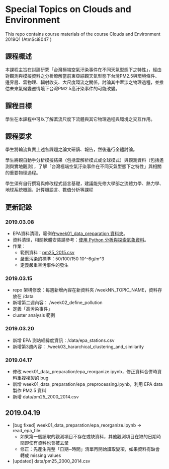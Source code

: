 # Special Topics on Clouds and Environment

This repo contains course materials of the course Clouds and Environment 2019Q1 (AtmSci8047 )

## 課程概述
本課程主旨在討論研究「台灣極端空氣汙染事件在不同天氣型態下之特性」，經由對觀測與模擬資料之分析瞭解當前東亞綜觀天氣型態下台灣PM2.5與環境條件、邊界層、雲物理、輻射收支、大尺度環流之關係，討論其中牽涉之物理過程，並推估未來氣候變遷情境下台灣PM2.5高汙染事件的可能改變。 

## 課程目標
學生在本課程中可以了解紊流尺度下流體與其它物理過程與環境之交互作用。 

## 課程要求
學生將輪流負責上述各課題之論文研讀、報告，然後進行全體討論。 

學生將親自動手分析模擬結果（包括雲解析模式或全球模式）與觀測資料（包括遙測與實地觀測），了解「台灣極端空氣汙染事件在不同天氣型態下之特性」與相關的重要物理過程。 

學生須有自行撰寫與修改程式語言基礎，建議能先修大學部之流體力學、熱力學、地球系統概論、計算機語言、數值分析等課程 

## 更新記錄
### 2019.03.08 
- EPA資料清理，範例在[week01_data_preparation 資料夾](https://github.com/tingsyo/course_ce2019/tree/master/data_preparation)。
- 資料清理，相關軟體安裝請參考：[使用 Python 分析與探索氣象資料](https://github.com/tingsyo/course_py4as)。
- 作業：
  - 範例資料：[pm25_2015.csv](https://github.com/tingsyo/course_py4as/blob/master/data/pm25_2015.csv)
  - 嚴重污染的標準：50/100/150 10^-6g/m^3
  - 定義嚴重空污事件的發生

### 2019.03.15
- repo 架構修改：每週新增內容在新資料夾 /weekNN_TOPIC_NAME，資料存放在 /data
- 新增第二週內容： /week02_define_pollution
- 定義「高污染事件」
- cluster analysis 範例

### 2019.03.20
- 新增 EPA 測站經緯度資訊：/data/epa_stations.csv
- 新增第3週內容： /week03_hararchical_clustering_and_similarity

### 2019.04.17
- 修改 week01_data_preparation/epa_reorganize.ipynb，修正資料合併時資料重複複製的 bug
- 新增 week01_data_preparation/epa_preprocessing.ipynb，利用 EPA data 製作 PM2.5 資料
- 新增 data/pm25_2000_2014.csv

## 2019.04.19
- [bug fixed] week01_data_preparation/epa_reorganize.ipynb -> read_epa_file:
  - 如果第一個讀取的觀測項目不存在或缺資料，其他觀測項目在缺的日期時間即使有資料也會被丟棄
  - 修正：先產生完整「日期─時間」清單再開始讀取變項，如果資料有缺會轉成 missing values
- [updated] data/pm25_2000_2014.csv
